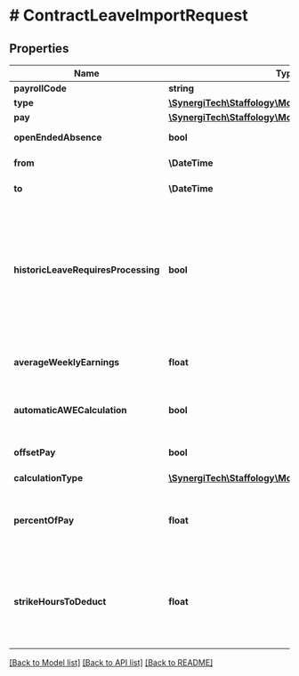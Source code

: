 # # ContractLeaveImportRequest

## Properties

Name | Type | Description | Notes
------------ | ------------- | ------------- | -------------
**payrollCode** | **string** | Payroll Code | [optional]
**type** | [**\SynergiTech\Staffology\Model\LeaveType**](LeaveType.md) |  | [optional]
**pay** | [**\SynergiTech\Staffology\Model\LeavePayType**](LeavePayType.md) |  | [optional]
**openEndedAbsence** | **bool** | Open Ended Absence | [optional]
**from** | **\DateTime** | The first day of Leave. | [optional]
**to** | **\DateTime** | The last day of Leave. | [optional]
**historicLeaveRequiresProcessing** | **bool** | Only used during the creation of historical SSP.  When creating historical SSP, this will determine whether to pay that leave in the next PayRun. | [optional]
**averageWeeklyEarnings** | **float** | The employees average weekly earnings. | [optional]
**automaticAWECalculation** | **bool** | Automatic Average Weekly Earnings. | [optional]
**offsetPay** | **bool** | Top-up pay to usual amongst (offsetting) | [optional]
**calculationType** | [**\SynergiTech\Staffology\Model\LeaveCalculationType**](LeaveCalculationType.md) |  | [optional]
**percentOfPay** | **float** | Only provided when the leave type is &#39;Sick&#39; and the payment type is &#39;Custom&#39;. | [optional]
**strikeHoursToDeduct** | **float** | Only provided when the leave type is &#39;StrikeAction&#39; and the calculation type is &#39;SpecifyHours&#39;. | [optional]

[[Back to Model list]](../../README.md#models) [[Back to API list]](../../README.md#endpoints) [[Back to README]](../../README.md)
